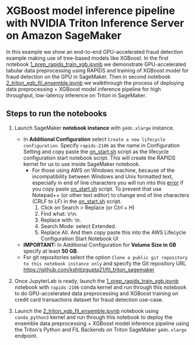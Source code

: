 # XGBoost model inference pipeline with NVIDIA Triton Inference Server on Amazon SageMaker

In this example we show an end-to-end GPU-accelerated fraud detection example making use of tree-based models like XGBoost. In the first notebook [1_prep_rapids_train_xgb.ipynb](1_prep_rapids_train_xgb.ipynb) we demonstrate GPU-accelerated tabular data preprocessing using RAPIDS and training of XGBoost model for fraud detection on the GPU in SageMaker. Then in second notebook [2_triton_xgb_fil_ensemble.ipynb](2_triton_xgb_fil_ensemble.ipynb) we walkthrough the process of deploying data preprocessing + XGBoost model inference pipeline for high throughput, low-latency inference on Triton in SageMaker. 

## Steps to run the notebooks
1. Launch SageMaker **notebook instance** with `g4dn.xlarge` instance.
    - In **Additional Configuration** select `Create a new lifecycle configuration`. Specify `rapids-2106` as the name in Configuration Setting and copy paste the [on_start.sh](on_start.sh) script as the lifecycle configuration start notebook script. This will create the RAPIDS kernel for us to use inside SageMaker notebook. 
        * For those using AWS on Windows machine, because of the incompatibility between Windows and Unix formatted text, especially in end of line characters you will run into this [error](https://stackoverflow.com/questions/63361229/how-do-you-write-lifecycle-configurations-for-sagemaker-on-windows) if you copy paste [on_start.sh](on_start.sh) script. To prevent that use Notepad++ (or other text editor) to change end of line characters (CRLF to LF) in the [on_start.sh](on_start.sh) script.
            1. Click on Search > Replace (or Ctrl + H)
            2. Find what: \r\n.
            3. Replace with: \n.
            4. Search Mode: select Extended.
            5. Replace All. And then copy paste this into the AWS Lifecycle Configuration Start Notebook UI
    - **IMPORTANT:** In Additional Configuration for **Volume Size in GB** specify at least **50 GB**.
    - For git repositories select the option `Clone a public git repository to this notebook instance only` and specify the Git repository URL https://github.com/kshitizgupta21/fil_triton_sagemaker

2. Once JupyterLab is ready, launch the [1_prep_rapids_train_xgb.ipynb](1_prep_rapids_train_xgb.ipynb) notebook with `rapids-2106` conda kernel and run through this notebook to do GPU-accelerated data preprocessing and XGBoost training on credit card transactions dataset for fraud detection use-case.

3. Launch the [2_triton_xgb_fil_ensemble.ipynb](2_triton_xgb_fil_ensemble.ipynb) notebook using `conda_python3` kernel and run through this notebook to deploy the ensemble data preprocessing + XGBoost model inference pipeline using the Triton's Python and FIL Backends on Triton SageMaker `g4dn.xlarge` endpoint.
